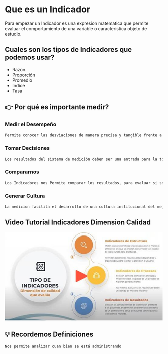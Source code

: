 # Que es un Indicador

Para empezar un Indicador es una expresion matematica que permite evaluar el comportamiento de una variable o caracteristica objeto de estudio.

## **Cuales son los tipos de Indicadores que podemos usar?**
- Razon. 
- Proporción
- Promedio
- Indice
- Tasa

## **👉 Por qué es importante medir?**

### **Medir el Desempeño**
```bash
Permite conocer las desviaciones de manera precisa y tangible frente a las metas propuestas y facilita conocer sus causas.
```
### **Tomar Decisiones**
```bash
Los resultados del sistema de medición deben ser una entrada para la toma de decisiones y los procesos de mejoramiento institucional.
```

### **Compararnos**
```bash
Los Indicadores nos Permite comparar los resultados, para evaluar si somos eficientes, eficaces y efectivos.
```

### **Generar Cultura**
```bash
La medicion facilita el desarrollo de una cultura institucional del mejoramiento basado en hechos y datos.
```

## Video Tutorial Indicadores Dimension Calidad
[![YouTube Video](https://raw.githubusercontent.com/rizagal/predcitivocronicas/main/indicadoresdimcalidad.jpg)](https://www.youtube.com/watch?v=cUw-rOYt1pE&t=58s)

## **💡 Recordemos Definiciones**
```bash
Nos permite analizar cuan bien se está administrando
```
